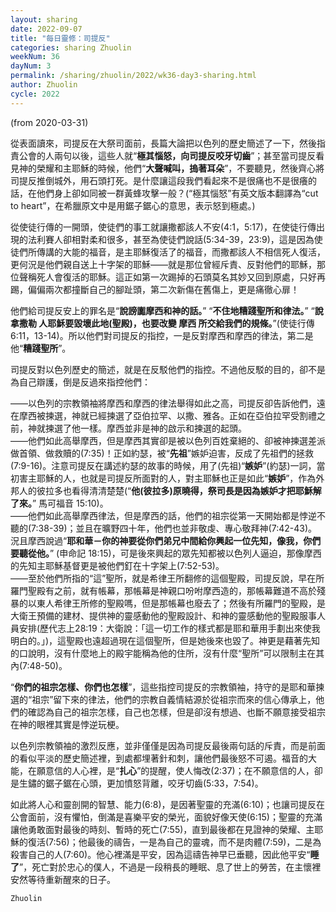 ```yaml
---
layout: sharing
date: 2022-09-07
title: "每日靈修：司提反"
categories: sharing Zhuolin
weekNum: 36
dayNum: 3
permalink: /sharing/zhuolin/2022/wk36-day3-sharing.html
author: Zhuolin
cycle: 2022
---
```

(from 2020-03-31)

從表面讀來，司提反在大祭司面前，長篇大論把以色列的歷史簡述了一下，然後指責公會的人兩句以後，這些人就“**極其惱怒，向司提反咬牙切齒**”；甚至當司提反看見神的榮耀和主耶穌的時候，他們“**大聲喊叫，摀著耳朵**”，不要聽見，然後齊心將司提反推倒城外，用石頭打死。是什麼讓這段我們看起來不是很痛也不是很癢的話，在他們身上卻如同被一群黃蜂攻擊一般？(“極其惱怒”有英文版本翻譯為“cut to heart”，在希臘原文中是用鋸子鋸心的意思，表示怒到極處。)  

從使徒行傳的一開頭，使徒們的事工就讓撒都該人不安(4:1，5:17)，在使徒行傳出現的法利賽人卻相對柔和很多，甚至為使徒們說話(5:34-39，23:9)，這是因為使徒們所傳講的大能的福音，是主耶穌復活了的福音，而撒都該人不相信死人復活，更何況是他們親自送上十字架的耶穌——就是那位曾經斥責、反對他們的耶穌，那位聲稱死人會復活的耶穌。這正如第一次踢掉的石頭莫名其妙又回到原處，只好再踢，偏偏兩次都撞斷自己的腳趾頭，第二次新傷在舊傷上，更是痛徹心扉！  

他們給司提反安上的罪名是“**說謗讟摩西和神的話。**” “**不住地糟踐聖所和律法。**” “**說拿撒勒 人耶穌要毀壞此地(聖殿)，也要改變 摩西 所交給我們的規條。**”(使徒行傳 6:11，13-14)。所以他們對司提反的指控，一是反對摩西和摩西的律法，第二是他“**糟踐聖所**”。  

司提反對以色列歷史的簡述，就是在反駁他們的指控。不過他反駁的目的，卻不是為自己辯護，倒是反過來指控他們：  

——以色列的宗教領袖將摩西和摩西的律法舉得如此之高，司提反卻告訴他們，遠在摩西被揀選，神就已經揀選了亞伯拉罕、以撒、雅各。正如在亞伯拉罕受割禮之前，神就揀選了他一樣。摩西並非是神的啟示和揀選的起頭。  
——他們如此高舉摩西，但是摩西其實卻是被以色列百姓棄絕的、卻被神揀選差派做首領、做救贖的(7:35)！正如約瑟，被“**先祖**”嫉妒迫害，反成了先祖們的拯救(7:9-16)。注意司提反在講述約瑟的故事的時候，用了(先祖)“**嫉妒**”(約瑟)一詞，當初害主耶穌的人，也就是司提反所面對的人，對主耶穌也正是如此“**嫉妒**”，作為外邦人的彼拉多也看得清清楚楚(“**他(彼拉多)原曉得，祭司長是因為嫉妒才把耶穌解了來。**” 馬可福音 15:10)。  
——他們如此高舉摩西律法，但是摩西的話，他們的祖宗從第一天開始都是悖逆不聽的(7:38-39)；並且在曠野四十年，他們也並非敬虔、專心敬拜神(7:42-43)。況且摩西說過“**耶和華－你的神要從你們弟兄中間給你興起一位先知，像我，你們要聽從他。**” (申命記 18:15)，可是後來興起的眾先知都被以色列人逼迫，那像摩西的先知主耶穌基督更是被他們釘在十字架上(7:52-53)。  
——至於他們所指的“這”聖所，就是希律王所翻修的這個聖殿，司提反說，早在所羅門聖殿有之前，就有帳幕，那帳幕是神親口吩咐摩西造的，那帳幕難道不高於殘暴的以東人希律王所修的聖殿嗎，但是那帳幕也廢去了；然後有所羅門的聖殿，是大衛王預備的建材、提供神的靈感動他的聖殿設計、和神的靈感動他的聖殿服事人員安排(歷代志上28:19：大衛說：「這一切工作的樣式都是耶和華用手劃出來使我明白的。」)，這聖殿也遠超過現在這個聖所，但是她後來也毀了。神更是藉著先知的口說明，沒有什麼地上的殿宇能稱為他的住所，沒有什麼“聖所”可以限制主在其內(7:48-50)。  

“**你們的祖宗怎樣、你們也怎樣**”，這些指控司提反的宗教領袖，持守的是耶和華揀選的“祖宗”留下來的律法，他們的宗教自義情結源於從祖宗而來的信心傳承上，他們的確認為自己的祖宗怎樣，自己也怎樣，但是卻沒有想過、也斷不願意接受祖宗在神的眼裡其實是悖逆玩梗。  

以色列宗教領袖的激烈反應，並非僅僅是因為司提反最後兩句話的斥責，而是前面的看似平淡的歷史簡述裡，到處都埋著針和刺，讓他們最後怒不可遏。福音的大能，在願意信的人心裡，是“**扎心**”的提醒，使人悔改(2:37)；在不願意信的人，卻是生鏽的鋸子鋸在心頭，更加憤怒背離，咬牙切齒(5:33，7:54)。  

如此將人心和靈剖開的智慧、能力(6:8)，是因著聖靈的充滿(6:10)；也讓司提反在公會面前，沒有懼怕，倒滿是喜樂平安的榮光，面貌好像天使(6:15)；聖靈的充滿讓他勇敢面對最後的時刻、暫時的死亡(7:55)，直到最後都在見證神的榮耀、主耶穌的復活(7:56)；他最後的禱告，一是為自己的靈魂，而不是肉體(7:59)，二是為殺害自己的人(7:60)。他心裡滿是平安，因為這禱告神早已垂聽，因此他平安“**睡了**”，死亡對於忠心的僕人，不過是一段稍長的睡眠、息了世上的勞苦，在主懷裡安然等待重新醒來的日子。  

`Zhuolin`  
